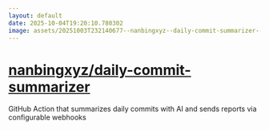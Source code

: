```yaml
---
layout: default
date: 2025-10-04T19:20:10.780302
image: assets/20251003T232140677--nanbingxyz--daily-commit-summarizer--20251003T232422471--cropped.png
---
```


# [nanbingxyz/daily-commit-summarizer](https://github.com/nanbingxyz/daily-commit-summarizer)

GitHub Action that summarizes daily commits with AI and sends reports via configurable webhooks
